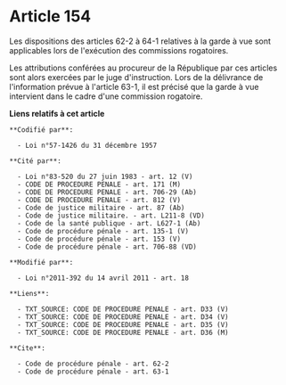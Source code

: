 # Article 154

Les dispositions des articles 62-2 à 64-1 relatives à la garde à vue sont applicables lors de l'exécution des commissions
rogatoires. 

Les attributions conférées au procureur de la République par ces articles sont alors exercées par le juge d'instruction. Lors
de la délivrance de l'information prévue à l'article 63-1, il est précisé que la garde à vue intervient dans le cadre d'une
commission rogatoire.

**Liens relatifs à cet article**

	**Codifié par**:

	  - Loi n°57-1426 du 31 décembre 1957

	**Cité par**:

	  - Loi n°83-520 du 27 juin 1983 - art. 12 (V)
	  - CODE DE PROCEDURE PENALE - art. 171 (M)
	  - CODE DE PROCEDURE PENALE - art. 706-29 (Ab)
	  - CODE DE PROCEDURE PENALE - art. 812 (V)
	  - Code de justice militaire - art. 87 (Ab)
	  - Code de justice militaire. - art. L211-8 (VD)
	  - Code de la santé publique - art. L627-1 (Ab)
	  - Code de procédure pénale - art. 135-1 (V)
	  - Code de procédure pénale - art. 153 (V)
	  - Code de procédure pénale - art. 706-88 (VD)

	**Modifié par**:

	  - Loi n°2011-392 du 14 avril 2011 - art. 18

	**Liens**:

	  - TXT_SOURCE: CODE DE PROCEDURE PENALE - art. D33 (V)
	  - TXT_SOURCE: CODE DE PROCEDURE PENALE - art. D34 (V)
	  - TXT_SOURCE: CODE DE PROCEDURE PENALE - art. D35 (V)
	  - TXT_SOURCE: CODE DE PROCEDURE PENALE - art. D36 (M)

	**Cite**:

	  - Code de procédure pénale - art. 62-2
	  - Code de procédure pénale - art. 63-1
